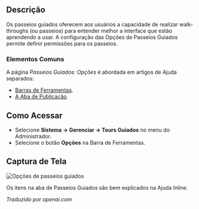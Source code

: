 <!-- Filename: Help4.x:Guided_Tours:_Options / Display title: Visitas Guiadas: Opções -->

## Descrição

Os passeios guiados oferecem aos usuários a capacidade de realizar walk-throughs (ou passeios) para entender melhor a interface que estão aprendendo a usar. A configuração das Opções de Passeios Guiados permite definir permissões para os passeios.

### Elementos Comuns

A página *Passeios Guiados: Opções* é abordada em artigos de Ajuda separados:

* [Barras de Ferramentas](jdocmanual?article=help/common-elements/toolbars).
* [A Aba de Publicação](jdocmanual?article=help/common-elements/edit-publishing).


## Como Acessar

- Selecione **Sistema -> Gerenciar -> Tours Guiados** no menu do Administrador.
- Selecione o botão **Opções** na Barra de Ferramentas.

## Captura de Tela

![Opções de passeios guiados](../../../pt/images/guided-tours/guided-tours-options.png)

Os itens na aba de Passeios Guiados são bem explicados na Ajuda Inline.

*Traduzido por openai.com*

